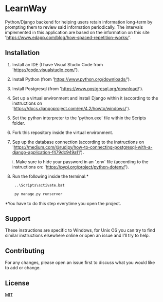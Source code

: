 # LearnWay

Python/Django backend for helping users retain information long-term by prompting them to review said information periodically. The intervals implemented in this application are based on the information on this site 'https://www.edapp.com/blog/how-spaced-repetition-works/'.

## Installation

1. Install an IDE (I have Visual Studio Code from 'https://code.visualstudio.com/').
2. Install Python (from 'https://www.python.org/downloads/').
3. Install Postgresql (from 'https://www.postgresql.org/download/').
4. Set up a virtual environment and install Django within it (according to the instructions on 'https://docs.djangoproject.com/en/4.2/howto/windows/').
5. Set the python interpreter to the 'python.exe' file within the Scripts folder.
6. Fork this repository inside the virtual environment.
7. Sep up the database connection (according to the instructions on 'https://medium.com/@rudipy/how-to-connecting-postgresql-with-a-django-application-f479dc949a11').

   i. Make sure to hide your password in an '.env' file (according to the instructions on: 'https://pypi.org/project/python-dotenv/').
9. Run the following inside the terminal:*
   ```cmd
    ..\Scripts\activate.bat
   ```
   ```python
    py manage.py runserver
   ```
*You have to do this step everytime you open the project.

## Support

These instructions are specific to Windows, for Unix OS you can try to find similar instructions elsewhere online or open an issue and I'll try to help.

## Contributing

For any changes, please open an issue first to discuss what you would like to add or change.

## License

[MIT](https://choosealicense.com/licenses/mit/)
